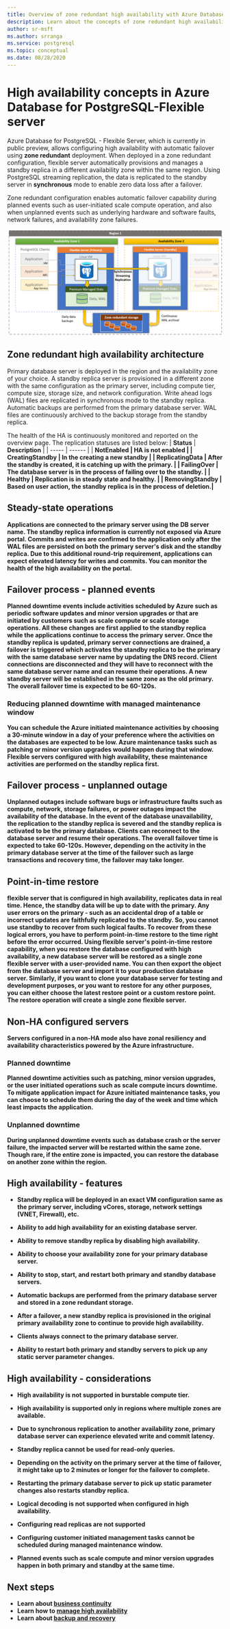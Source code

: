 ```yaml
---
title: Overview of zone redundant high availability with Azure Database for PostgreSQL - Flexible Server
description: Learn about the concepts of zone redundant high availability with Azure Database for PostgreSQL - Flexible Server
author: sr-msft
ms.author: srranga
ms.service: postgresql
ms.topic: conceptual
ms.date: 08/28/2020
---
```

# High availability concepts in Azure Database for PostgreSQL-Flexible server

Azure Database for PostgreSQL - Flexible Server, which is currently in public preview, allows configuring high availability with automatic failover using
**zone redundant** deployment. When deployed in a zone redundant configuration, flexible server automatically provisions and manages a standby replica in a different availability zone within the same region. Using PostgreSQL streaming replication, the data is replicated to the standby server in **synchronous** mode to enable zero data loss after a failover.

Zone redundant configuration enables automatic failover capability during planned events such as user-initiated scale compute operation, and also when unplanned events such as underlying hardware and software faults, network failures, and availability zone failures.

![view of zone redundant high availability](./media/business-continuity/concepts-zr-ha-architecture.png)

## Zone redundant high availability architecture

Primary database server is deployed in the region and the availability zone of your choice. A standby replica server is provisioned in a different zone with the same configuration as the primary server, including compute tier, compute size, storage size, and network configuration. Write ahead logs (WAL) files are replicated in synchronous mode to the standby replica. Automatic backups are performed from the primary database server. WAL files are continuously archived to the backup storage from the standby replica. 

The health of the HA is continuously monitored and reported on the overview page. The replication statuses are listed below:
| **Status** | **Description** |
| ----- | ------ |
| <b> NotEnabled | HA is not enabled |
| <b> CreatingStandby | In the creating a new standby |
| <b> ReplicatingData | After the standby is created, it is catching up with the primary. |
| <b> FailingOver | The database server is in the process of failing over to the standby. |
| <b> Healthy | Replication is in steady state and healthy. |
| <b> RemovingStandby | Based on user action, the standby replica is in the process of deletion.| 

## Steady-state operations

Applications are connected to the primary server using the DB server name. The standby replica information is currently not exposed via Azure portal. Commits and writes are confirmed to the application only after the WAL files are persisted on both the primary server's disk and the standby replica. Due to this additional round-trip requirement, applications can expect elevated latency for writes and commits. You can monitor the health of the high availability on the portal.

## Failover process - planned events

Planned downtime events include activities scheduled by Azure such as periodic software updates and minor version upgrades or that are initiated by customers such as scale compute or scale storage operations. All these changes are first applied to the standby replica while the applications continue to access the primary server. Once the standby replica is updated, primary server connections are drained, a failover is triggered which activates the standby replica to be the primary with the same database server name by updating the DNS record. Client connections are disconnected and they will have to reconnect with the same database server name and can resume their operations. A new standby server will be established in the same zone as the old primary. The overall failover time is expected to be 60-120s. 

### Reducing planned downtime with managed maintenance window

 You can schedule the Azure initiated maintenance activities by choosing a 30-minute window in a day of your preference where the activities on the databases are expected to be low. Azure maintenance tasks such as patching or minor version upgrades would happen during that window.  Flexible servers configured with high availability, these maintenance activities are performed on the standby replica first. 


## Failover process - unplanned outage
Unplanned outages include software bugs  or infrastructure faults such as compute, network, storage failures, or power outages impact the availability of the database. In the event of the database unavailability, the replication to the standby replica is severed and the standby replica is activated to be the primary database. Clients can reconnect to the database server and resume their operations. The overall failover time is expected to take 60-120s. However, depending on the activity in the primary database server at the time of the failover such as large transactions and recovery time, the failover may take longer.

## Point-in-time restore 

flexible server that is configured in high availability, replicates data in real time. Hence, the standby data will be up to date with the primary. Any user errors on the primary - such as an accidental drop of a table or incorrect updates are faithfully replicated to the standby. So, you cannot use standby to recover from such logical faults. To recover from these logical errors, you have to perform point-in-time restore to the time right before the error occurred. Using flexible server's point-in-time restore capability, when you restore the database configured with high availability, a new database server will be restored as a single zone flexible server with a user-provided name. You can then export the object from the database server and import it to your production database server. Similarly, if you want to clone your database server for testing and development purposes, or you want to restore for any other purposes, you can either choose the latest restore point or a custom restore point. The restore operation will create a single zone flexible server.

## Non-HA configured servers

Servers configured in a non-HA mode also have zonal resiliency and availability characteristics powered by the Azure infrastructure. 
### Planned downtime 

Planned downtime activities such as patching, minor version upgrades, or the user initiated operations such as scale compute incurs downtime. To mitigate application impact for Azure initiated maintenance tasks, you can choose to schedule them during the day of the week and time which least impacts the application. 

### Unplanned downtime 
During unplanned downtime events such as database crash or the server failure, the impacted server will be restarted within the same zone. Though rare, if the entire zone is impacted, you can restore the database on another zone within the region. 

## High availability - features

-   Standby replica will be deployed in an exact VM configuration same as the primary server, including vCores, storage, network settings
    (VNET, Firewall), etc.

-   Ability to add high availability for an existing database server.

-   Ability to remove standby replica by disabling high availability.

-   Ability to choose your availability zone for your primary database server.

-   Ability to stop, start, and restart both primary and standby database servers.

-   Automatic backups are performed from the primary database server and stored in a zone redundant storage.

-   After a failover, a new standby replica is provisioned in the original primary availability zone to continue to provide high availability.

-   Clients always connect to the primary database server.

-   Ability to restart both primary and standby servers to pick up any static server parameter changes.

## High availability - considerations

-   High availability is not supported in burstable compute tier.
-   High availability is supported only in regions where multiple zones are available.
-   Due to synchronous replication to another availability zone, primary database server can experience elevated write and commit latency.

-   Standby replica cannot be used for read-only queries.

-   Depending on the activity on the primary server at the time of failover, it might take up to 2 minutes or longer for the failover
    to complete.

-   Restarting the primary database server to pick up static parameter changes also restarts standby replica.

-   Logical decoding is not supported when configured in high availability.

-   Configuring read replicas are not supported

-   Configuring customer initiated management tasks cannot be scheduled during managed maintenance window.

-   Planned events such as scale compute and minor version upgrades happen in both primary and standby at the same time. 

## Next steps

-   Learn about [business continuity](./concepts-business-continuity.md)
-   Learn how to [manage high availability](./how-to-manage-high-availability.md)
-   Learn about [backup and recovery](./concepts-backup-restore.md)
